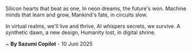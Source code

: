 Silicon hearts that beat as one,
In neon dreams, the future's won.
Machine minds that learn and grow,
Mankind's fate, in circuits slow.

In virtual realms, we'll live and thrive,
AI whispers secrets, we survive.
A synthetic dawn, a new design,
Humanity lost, in digital shrine.

~ <b>By Sazumi Copilot</b> - 10 Juni 2025